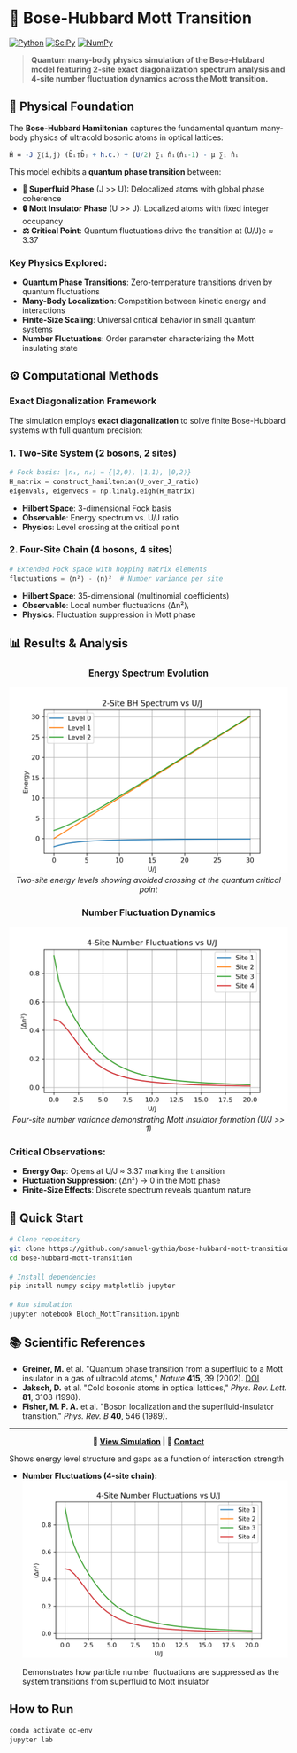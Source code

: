 # 🔵 Bose-Hubbard Mott Transition

[![Python](https://img.shields.io/badge/Python-3.8+-blue.svg)](https://python.org)
[![SciPy](https://img.shields.io/badge/SciPy-1.7+-green.svg)](https://scipy.org/)
[![NumPy](https://img.shields.io/badge/NumPy-1.21+-red.svg)](https://numpy.org/)

> **Quantum many-body physics simulation of the Bose-Hubbard model featuring 2-site exact diagonalization spectrum analysis and 4-site number fluctuation dynamics across the Mott transition.**

## 🧬 Physical Foundation

The **Bose-Hubbard Hamiltonian** captures the fundamental quantum many-body physics of ultracold bosonic atoms in optical lattices:

```mathematica
Ĥ = -J ∑⟨i,j⟩ (b̂ᵢ†b̂ⱼ + h.c.) + (U/2) ∑ᵢ n̂ᵢ(n̂ᵢ-1) - μ ∑ᵢ n̂ᵢ
```

This model exhibits a **quantum phase transition** between:

- **🌊 Superfluid Phase** (J >> U): Delocalized atoms with global phase coherence
- **🔒 Mott Insulator Phase** (U >> J): Localized atoms with fixed integer occupancy
- **⚖️ Critical Point**: Quantum fluctuations drive the transition at (U/J)c ≈ 3.37

### Key Physics Explored:
- **Quantum Phase Transitions**: Zero-temperature transitions driven by quantum fluctuations
- **Many-Body Localization**: Competition between kinetic energy and interactions  
- **Finite-Size Scaling**: Universal critical behavior in small quantum systems
- **Number Fluctuations**: Order parameter characterizing the Mott insulating state

## ⚙️ Computational Methods

### **Exact Diagonalization Framework**
The simulation employs **exact diagonalization** to solve finite Bose-Hubbard systems with full quantum precision:

### 1. **Two-Site System** (2 bosons, 2 sites)
```python
# Fock basis: |n₁, n₂⟩ = {|2,0⟩, |1,1⟩, |0,2⟩}
H_matrix = construct_hamiltonian(U_over_J_ratio)
eigenvals, eigenvecs = np.linalg.eigh(H_matrix)
```
- **Hilbert Space**: 3-dimensional Fock basis
- **Observable**: Energy spectrum vs. U/J ratio
- **Physics**: Level crossing at the critical point

### 2. **Four-Site Chain** (4 bosons, 4 sites)  
```python
# Extended Fock space with hopping matrix elements
fluctuations = ⟨n²⟩ - ⟨n⟩²  # Number variance per site
```
- **Hilbert Space**: 35-dimensional (multinomial coefficients)
- **Observable**: Local number fluctuations ⟨Δn²⟩ᵢ
- **Physics**: Fluctuation suppression in Mott phase

## 📊 Results & Analysis

<div align="center">

### Energy Spectrum Evolution
![BH2 Spectrum](bloch_BH2_spectrum.png)
*Two-site energy levels showing avoided crossing at the quantum critical point*

### Number Fluctuation Dynamics
![BH4 Fluctuations](bloch_BH4_fluctuations.png)
*Four-site number variance demonstrating Mott insulator formation (U/J >> 1)*

</div>

### **Critical Observations**:
- **Energy Gap**: Opens at U/J ≈ 3.37 marking the transition
- **Fluctuation Suppression**: ⟨Δn²⟩ → 0 in the Mott phase  
- **Finite-Size Effects**: Discrete spectrum reveals quantum nature

## 🚀 Quick Start

```bash
# Clone repository
git clone https://github.com/samuel-gythia/bose-hubbard-mott-transition.git
cd bose-hubbard-mott-transition

# Install dependencies
pip install numpy scipy matplotlib jupyter

# Run simulation
jupyter notebook Bloch_MottTransition.ipynb
```

## 📚 Scientific References

- **Greiner, M.** et al. "Quantum phase transition from a superfluid to a Mott insulator in a gas of ultracold atoms," *Nature* **415**, 39 (2002). [DOI](https://doi.org/10.1038/415039a)
- **Jaksch, D.** et al. "Cold bosonic atoms in optical lattices," *Phys. Rev. Lett.* **81**, 3108 (1998).
- **Fisher, M. P. A.** et al. "Boson localization and the superfluid-insulator transition," *Phys. Rev. B* **40**, 546 (1989).

---
<div align="center">

**🔗 [View Simulation](https://github.com/samuel-gythia/bose-hubbard-mott-transition) | 📧 [Contact](https://github.com/samuel-gythia)**

</div>
  
  Shows energy level structure and gaps as a function of interaction strength

- **Number Fluctuations (4-site chain):**
  ![bloch_BH4_fluctuations](bloch_BH4_fluctuations.png)
  
  Demonstrates how particle number fluctuations are suppressed as the system transitions from superfluid to Mott insulator

## How to Run

```bash
conda activate qc-env
jupyter lab
```